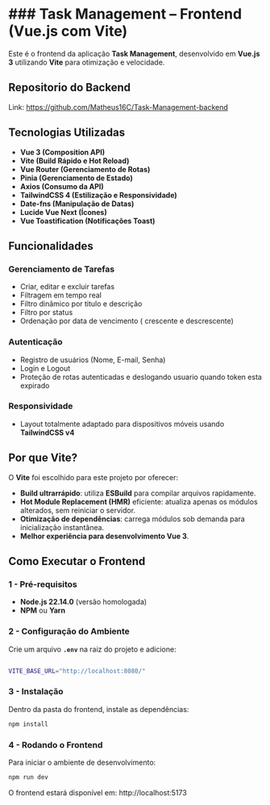 
# ### **Task Management – Frontend (Vue.js com Vite)**

Este é o frontend da aplicação **Task Management**, desenvolvido em **Vue.js 3** utilizando **Vite** para otimização e velocidade.

## Repositorio do Backend

Link: https://github.com/Matheus16C/Task-Management-backend

## Tecnologias Utilizadas

- **Vue 3 (Composition API)**
- **Vite (Build Rápido e Hot Reload)**
- **Vue Router (Gerenciamento de Rotas)**
- **Pinia (Gerenciamento de Estado)**
- **Axios (Consumo da API)**
- **TailwindCSS 4 (Estilização e Responsividade)**
- **Date-fns (Manipulação de Datas)**
- **Lucide Vue Next (Ícones)**
- **Vue Toastification (Notificações Toast)**

## Funcionalidades


### **Gerenciamento de Tarefas**

- Criar, editar e excluir tarefas
- Filtragem em tempo real
- Filtro dinâmico por titulo e descrição
- Filtro por status
- Ordenação por data de vencimento ( crescente e descrescente)


### **Autenticação**

- Registro de usuários (Nome, E-mail, Senha)
- Login e Logout
- Proteção de rotas autenticadas e deslogando usuario quando token esta expirado

### **Responsividade**

- Layout totalmente adaptado para dispositivos móveis usando **TailwindCSS v4**


## Por que Vite?
O **Vite** foi escolhido para este projeto por oferecer:
- **Build ultrarrápido**: utiliza **ESBuild** para compilar arquivos rapidamente.
- **Hot Module Replacement (HMR)** eficiente: atualiza apenas os módulos alterados, sem reiniciar o servidor.
- **Otimização de dependências**: carrega módulos sob demanda para inicialização instantânea.
- **Melhor experiência para desenvolvimento Vue 3**.


## Como Executar o Frontend

### **1 - Pré-requisitos**

- **Node.js 22.14.0** (versão homologada)
- **NPM** ou **Yarn**


### **2 - Configuração do Ambiente**
Crie um arquivo **`.env`** na raiz do projeto e adicione:

```sh

VITE_BASE_URL="http://localhost:8080/"

```


### **3 - Instalação**

Dentro da pasta do frontend, instale as dependências:

```sh
npm install
```

### **4 - Rodando o Frontend**
Para iniciar o ambiente de desenvolvimento:

```sh
npm run dev
```

O frontend estará disponível em: http://localhost:5173
